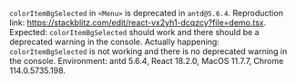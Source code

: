 `colorItemBgSelected` in `<Menu>` is deprecated in `antd@5.6.4`. Reproduction link: <https://stackblitz.com/edit/react-vx2yh1-dcqzcy?file=demo.tsx>. Expected: `colorItemBgSelected` should work and there should be a deprecated warning in the console. Actually happening: `colorItemBgSelected` is not working and there is no deprecated warning in the console. Environment: antd 5.6.4, React 18.2.0, MacOS 11.7.7, Chrome 114.0.5735.198.
